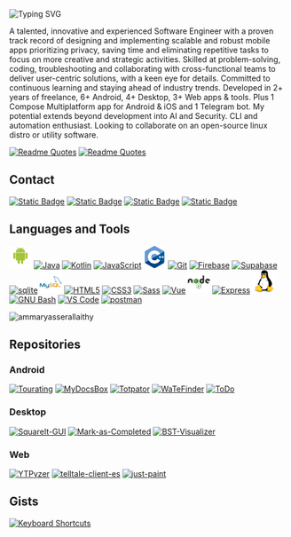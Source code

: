 <div>
  <img src="https://readme-typing-svg.herokuapp.com?font=Fira+Code&size=28&duration=1000&center=false&vCenter=true&repeat=false&width=444&height=77&lines=Hi+%F0%9F%91%8B%2C+I'm+Ammar+Yasser" alt="Typing SVG">  
</div>

<!--

<div align="center">
  <img src="https://readme-typing-svg.herokuapp.com?font=Fira+Code&size=24&duration=1000&center=true&vCenter=true&repeat=false&width=400&height=70&color=00CE7B&lines=Android+Developer,+Chefaa" alt="Typing SVG">
</div>

<h1>Hi there 👋, I'm Ammar Yasser</h1>

## Skills

### Programming Languages
![Python](https://img.shields.io/badge/-Python-3776AB?style=flat-square&logo=python&logoColor=white)
![JavaScript](https://img.shields.io/badge/-JavaScript-F7DF1E?style=flat-square&logo=javascript&logoColor=black)
![Java](https://img.shields.io/badge/-Java-007396?style=flat-square&logo=java&logoColor=white)
![C++](https://img.shields.io/badge/-C++-00599C?style=flat-square&logo=cplusplus&logoColor=white)

### Frameworks and Libraries
![React](https://img.shields.io/badge/-React-61DAFB?style=flat-square&logo=react&logoColor=black)
![Node.js](https://img.shields.io/badge/-Node.js-339933?style=flat-square&logo=nodedotjs&logoColor=white)
![Django](https://img.shields.io/badge/-Django-092E20?style=flat-square&logo=django&logoColor=white)

### Tools
![Git](https://img.shields.io/badge/-Git-F05032?style=flat-square&logo=git&logoColor=white)
![Docker](https://img.shields.io/badge/-Docker-2496ED?style=flat-square&logo=docker&logoColor=white)
![VS Code](https://img.shields.io/badge/-VS%20Code-007ACC?style=flat-square&logo=visualstudiocode&logoColor=white)

## Connect with Me

[![LinkedIn](https://img.shields.io/badge/-LinkedIn-0077B5?style=flat-square&logo=linkedin&logoColor=white)](https://www.linkedin.com/in/AmmarYasserAllaithy/)
[![Twitter](https://img.shields.io/badge/-Twitter-1DA1F2?style=flat-square&logo=twitter&logoColor=white)](https://twitter.com/AmmarYasserAllaithy)
[![Email](https://img.shields.io/badge/-Email-D14836?style=flat-square&logo=gmail&logoColor=white)](mailto:ammar@example.com)

-->

A talented, innovative and experienced Software Engineer with a proven track record of designing and implementing scalable and robust mobile apps prioritizing privacy, saving time and eliminating repetitive tasks to focus on more creative and strategic activities.
Skilled at problem-solving, coding, troubleshooting and collaborating with cross-functional teams to deliver user-centric solutions, with a keen eye for details.
Committed to continuous learning and staying ahead of industry trends.
Developed in 2+ years of freelance, 6+ Android, 4+ Desktop, 3+ Web apps & tools. Plus 1 Compose Multiplatform app for Android & iOS and 1 Telegram bot.
My potential extends beyond development into AI and Security.
CLI and automation enthusiast.
Looking to collaborate on an open-source linux distro or utility software.

[![Readme Quotes](https://quotes-github-readme.vercel.app/api?type=vertical&theme=nord&quote=Never%20repeat%2C%20just%20automate)](https://github.com/piyushsuthar/github-readme-quotes)
[![Readme Quotes](https://quotes-github-readme.vercel.app/api?type=vertical&theme=nord&author=Bruce%20Lee&quote=Don%27t%20pray%20for%20an%20easy%20life%2C%20pray%20for%20the%20strength%20to%20endure%20a%20difficult%20one)](https://github.com/piyushsuthar/github-readme-quotes)


## Contact

[![Static Badge](https://img.shields.io/badge/Contact_via-Email-EA4335?style=for-the-badge)](mailto:ammaryasserallaithy@gmail.com)
[![Static Badge](https://img.shields.io/badge/Connect_on-LinkedIn-0A66C2?style=for-the-badge)](https://linkedin.com/in/AmmarYasserAllaithy)
[![Static Badge](https://img.shields.io/badge/Go_to-Personal_website-fe7?style=for-the-badge)](https://ammaryasserallaithy.github.io)
[![Static Badge](https://img.shields.io/badge/Download-Resume-25C2A0?style=for-the-badge)](https://flowcv.com/resume/2qmeanrs3w)


## Languages and Tools

<p>
  <a href="https://developer.android.com" target="_blank" rel="noreferrer">
    <img src="https://raw.githubusercontent.com/devicons/devicon/master/icons/android/android-original-wordmark.svg" alt="android" width="40" height="40"></a>
  <a href="https://www.oracle.com/java/" target="_blank" rel="noreferrer">
    <img src="https://raw.githubusercontent.com/danielcranney/readme-generator/main/public/icons/skills/java-colored.svg" width="42" height="42" alt="Java"></a>
  <a href="https://kotlinlang.org/" target="_blank" rel="noreferrer">
    <img src="https://raw.githubusercontent.com/danielcranney/readme-generator/main/public/icons/skills/kotlin-colored.svg" width="42" height="42" alt="Kotlin"></a>
  <a href="https://developer.mozilla.org/en-US/docs/Web/JavaScript" target="_blank" rel="noreferrer">
    <img src="https://raw.githubusercontent.com/danielcranney/readme-generator/main/public/icons/skills/javascript-colored.svg" width="42" height="42" alt="JavaScript"></a>
  <a href="https://www.w3schools.com/cpp/" target="_blank" rel="noreferrer">
    <img src="https://raw.githubusercontent.com/devicons/devicon/master/icons/cplusplus/cplusplus-original.svg" alt="cplusplus" width="40" height="40"></a>
  <a href="https://git-scm.com/" target="_blank" rel="noreferrer">
    <img src="https://raw.githubusercontent.com/danielcranney/readme-generator/main/public/icons/skills/git-colored.svg" width="42" height="42" alt="Git"></a>
  <a href="https://firebase.google.com/" target="_blank" rel="noreferrer">
    <img src="https://www.vectorlogo.zone/logos/firebase/firebase-icon.svg" width="42" height="42" alt="Firebase"></a>
  <a href="https://supabase.io/" target="_blank" rel="noreferrer">
    <img src="https://raw.githubusercontent.com/danielcranney/readme-generator/main/public/icons/skills/supabase-colored.svg" width="42" height="42" alt="Supabase"></a>
  <a href="https://www.sqlite.org/" target="_blank" rel="noreferrer">
    <img src="https://www.vectorlogo.zone/logos/sqlite/sqlite-icon.svg" alt="sqlite" width="40" height="40"></a>
  <a href="https://www.mysql.com/" target="_blank" rel="noreferrer">
    <img src="https://raw.githubusercontent.com/devicons/devicon/master/icons/mysql/mysql-original-wordmark.svg" alt="mysql" width="40" height="40"></a>
  <a href="https://developer.mozilla.org/en-US/docs/Glossary/HTML5" target="_blank" rel="noreferrer">
    <img src="https://raw.githubusercontent.com/danielcranney/readme-generator/main/public/icons/skills/html5-colored.svg" width="42" height="42" alt="HTML5"></a>
  <a href="https://www.w3.org/TR/CSS/#css" target="_blank" rel="noreferrer">
    <img src="https://raw.githubusercontent.com/danielcranney/readme-generator/main/public/icons/skills/css3-colored.svg" width="42" height="42" alt="CSS3"></a>
  <a href="https://sass-lang.com/" target="_blank" rel="noreferrer">
    <img src="https://raw.githubusercontent.com/danielcranney/readme-generator/main/public/icons/skills/sass-colored.svg" width="42" height="42" alt="Sass"></a>
  <a href="https://vuejs.org/" target="_blank" rel="noreferrer">
    <img src="https://raw.githubusercontent.com/danielcranney/readme-generator/main/public/icons/skills/vuejs-colored.svg" width="42" height="42" alt="Vue"></a>
  <a href="https://nodejs.org" target="_blank" rel="noreferrer">
    <img src="https://raw.githubusercontent.com/devicons/devicon/master/icons/nodejs/nodejs-original-wordmark.svg" alt="nodejs" width="40" height="40"></a>
  <a href="https://expressjs.com/" target="_blank" rel="noreferrer">
    <img src="https://raw.githubusercontent.com/danielcranney/readme-generator/main/public/icons/skills/express-colored-dark.svg" width="42" height="42" alt="Express"></a>
  <a href="https://www.linux.org" target="_blank" rel="noreferrer">
    <img src="https://raw.githubusercontent.com/devicons/devicon/master/icons/linux/linux-original.svg" width="42" height="42" alt="Linux"></a>
  <a href="https://www.gnu.org/software/bash/" target="_blank" rel="noreferrer">
    <img src="https://raw.githubusercontent.com/danielcranney/readme-generator/main/public/icons/skills/gnubash.svg" width="42" height="42" alt="GNU Bash"></a>
  <a href="https://code.visualstudio.com/" target="_blank" rel="noreferrer">
    <img src="https://raw.githubusercontent.com/danielcranney/readme-generator/main/public/icons/skills/visualstudiocode.svg" width="42" height="42" alt="VS Code"></a>
  <a href="https://postman.com" target="_blank" rel="noreferrer">
    <img src="https://www.vectorlogo.zone/logos/getpostman/getpostman-icon.svg" alt="postman" width="40" height="40"></a>
</p>

<p>
  <img src="https://github-readme-stats.vercel.app/api/top-langs?username=AmmarYasserAllaithy&show_icons=true&locale=en&theme=github_dark_dimmed&layout=donut&hide_title=true" alt="ammaryasserallaithy">
</p>


## Repositories

### Android

[![Tourating](https://github-readme-stats.vercel.app/api/pin/?username=AmmarYasserAllaithy&theme=github_dark_dimmed&repo=Tourating)](https://github.com/AmmarYasserAllaithy/Tourating)
[![MyDocsBox](https://github-readme-stats.vercel.app/api/pin/?username=AmmarYasserAllaithy&theme=github_dark_dimmed&repo=MyDocsBox)](https://github.com/AmmarYasserAllaithy/MyDocsBox)
[![Totpator](https://github-readme-stats.vercel.app/api/pin/?username=AmmarYasserAllaithy&theme=github_dark_dimmed&repo=Totpator)](https://github.com/AmmarYasserAllaithy/Totpator)
[![WaTeFinder](https://github-readme-stats.vercel.app/api/pin/?username=AmmarYasserAllaithy&theme=github_dark_dimmed&repo=WaTeFinder)](https://github.com/AmmarYasserAllaithy/WaTeFinder)
[![ToDo](https://github-readme-stats.vercel.app/api/pin/?username=AmmarYasserAllaithy&theme=github_dark_dimmed&repo=ToDo)](https://github.com/AmmarYasserAllaithy/ToDo)

### Desktop

[![SquareIt-GUI](https://github-readme-stats.vercel.app/api/pin/?username=AmmarYasserAllaithy&theme=github_dark_dimmed&description_lines_count=2&repo=SquareIt-GUI)](https://github.com/AmmarYasserAllaithy/SquareIt-GUI)
[![Mark-as-Completed](https://github-readme-stats.vercel.app/api/pin/?username=AmmarYasserAllaithy&theme=github_dark_dimmed&description_lines_count=2&repo=Mark-as-Completed)](https://github.com/AmmarYasserAllaithy/Mark-as-Completed)
[![BST-Visualizer](https://github-readme-stats.vercel.app/api/pin/?username=AmmarYasserAllaithy&theme=github_dark_dimmed&repo=BST-Visualizer)](https://github.com/AmmarYasserAllaithy/BST-Visualizer)

### Web

[![YTPyzer](https://github-readme-stats.vercel.app/api/pin/?username=AmmarYasserAllaithy&theme=github_dark_dimmed&description_lines_count=2&repo=YTPyzer)](https://github.com/AmmarYasserAllaithy/YTPyzer)
[![telltale-client-es](https://github-readme-stats.vercel.app/api/pin/?username=AmmarYasserAllaithy&theme=github_dark_dimmed&description_lines_count=2&repo=telltale-client-es)](https://github.com/AmmarYasserAllaithy/telltale-client-es)
[![just-paint](https://github-readme-stats.vercel.app/api/pin/?username=AmmarYasserAllaithy&theme=github_dark_dimmed&repo=just-paint)](https://github.com/AmmarYasserAllaithy/just-paint)


## Gists

[![Keyboard Shortcuts](https://github-readme-stats.vercel.app/api/gist?id=50b7ff0d879e88c57fed5c83174888aa&theme=github_dark_dimmed)](https://gist.github.com/AmmarYasserAllaithy/50b7ff0d879e88c57fed5c83174888aa)


<!--
## Technologies & Tools

| Field | Skills |
|-|-|
| Android | `Kotlin` (`Jetpack compose`) `Java` `OOP` `MVVM` `Coroutines` `RxJava` `Retrofit` `REST APIs` |
| Web | `HTML` `CSS` `Sass` `Javascript` `Node.JS` `Vue.JS` `Express.JS` `JQuery` |
| Desktop | `Java` `JDBC` `JavaFX` `Swing` `JasperReports` |
| Database | `SQL` `SQLite` `Room` `Firebase` `Exposed` `PostgreSQL` |
| Other | `Linux` `Git` `Termux` `Shell script` `Network+` `JSON` |
| Fields of Knowledge | `Python` `C++` `C#` `Php` `PL/SQL` `PhpMyAdmin` `MySQL` `Photoshop` `Adobe XD` `OpenCV` |
-->
